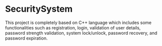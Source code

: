 # SecuritySystem
This project is completely based on C++ language which includes some functionalities such as registration, login, validation of user details, password strength validation, system lock/unlock, password recovery, and password expiration.
